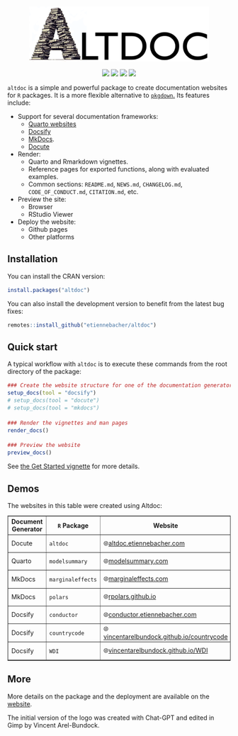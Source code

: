 <div align="center">

<img src="files/altdoc_logo_web.png" height = "125"><br>

<img src="https://github.com/etiennebacher/altdoc/workflows/R-CMD-check/badge.svg">
<img src="https://codecov.io/gh/etiennebacher/altdoc/branch/master/graph/badge.svg">
<img src="https://img.shields.io/badge/license-MIT-blue">
<a href = "https://altdoc.etiennebacher.com/#/" target = "_blank"><img src="https://img.shields.io/static/v1?label=Website&message=Visit&color=blue"></a>
  
</div>

`altdoc` is a simple and powerful package to create documentation websites for `R` packages. It is a more flexible alternative to [`pkgdown`.](https://pkgdown.r-lib.org/) Its features include:

* Support for several documentation frameworks:
  - [Quarto websites](https://quarto.org/docs/websites/)
  - [Docsify](https://docsify.js.org/#/)
  - [MkDocs](https://www.mkdocs.org/). 
  - [Docute](https://docute.egoist.dev//)
* Render:
  - Quarto and Rmarkdown vignettes.
  - Reference pages for exported functions, along with evaluated examples.
  - Common sections: `README.md`, `NEWS.md`, `CHANGELOG.md`, `CODE_OF_CONDUCT.md`, `CITATION.md`, etc.
* Preview the site: 
  - Browser 
  - RStudio Viewer
* Deploy the website: 
  - Github pages
  - Other platforms

## Installation

You can install the CRAN version:
```r
install.packages("altdoc")
```

You can also install the development version to benefit from the latest bug fixes:
```r
remotes::install_github("etiennebacher/altdoc")
```

## Quick start

A typical workflow with `altdoc` is to execute these commands from the root directory of the package:

```r
### Create the website structure for one of the documentation generators
setup_docs(tool = "docsify")
# setup_docs(tool = "docute")
# setup_docs(tool = "mkdocs")

### Render the vignettes and man pages
render_docs()

### Preview the website
preview_docs()
```

See [the Get Started vignette](vignettes/get-started.md) for more details.

## Demos

The websites in this table were created using Altdoc:

<table border=".5">
  <tr>
    <th>Document Generator</th>
    <th><code>R</code> Package</th>
    <th>Website</th>
    <th>Settings</th>
  </tr>
  <tr>
    <td>Docute</td>
    <td><code>altdoc</code></td>
    <td>🌐<a href="https://altdoc.etiennebacher.com">altdoc.etiennebacher.com</a></td>
    <td><a href="https://github.com/etiennebacher/altdoc/tree/main/altdoc">Altdoc Settings</a></td>
  </tr>
  <tr>
    <td>Quarto</td>
    <td><code>modelsummary</code></td>
    <td>🌐<a href="https://modelsummary.com">modelsummary.com</a></td>
    <td><a href="https://github.com/vincentarelbundock/modelsummary/tree/main/altdoc">Altdoc settings</a></td>
  </tr>
  <tr>
    <td>MkDocs</td>
    <td><code>marginaleffects</code></td>
    <td>🌐<a href="https://marginaleffects.com">marginaleffects.com</a></td>
    <td><a href="https://github.com/vincentarelbundock/marginaleffects/tree/main/altdoc">Altdoc Settings</a></td>
  </tr>
  <tr>
    <td>MkDocs</td>
    <td><code>polars</code></td>
    <td>🌐<a href="https://rpolars.github.io">rpolars.github.io</a></td>
    <td><a href="https://github.com/pola-rs/r-polars">Github Repository</a></td>
  </tr>
  <tr>
    <td>Docsify</td>
    <td><code>conductor</code></td>
    <td>🌐<a href="https://conductor.etiennebacher.com">conductor.etiennebacher.com</a></td>
    <td><a href="https://github.com/etiennebacher/conductor">GitHub Repository</a></td>
  </tr>
  <tr>
    <td>Docsify</td>
    <td><code>countrycode</code></td>
    <td>🌐<a href="https://vincentarelbundock.github.io/countrycode">vincentarelbundock.github.io/countrycode</a></td>
    <td><a href="https://github.com/vincentarelbundock/countrycode/tree/main/altdoc">Altdoc Settings</a></td>
  </tr>
  <tr>
    <td>Docsify</td>
    <td><code>WDI</code></td>
    <td>🌐<a href="https://vincentarelbundock.github.io/WDI">vincentarelbundock.github.io/WDI</a></td>
    <td><a href="https://github.com/vincentarelbundock/WDI/tree/main/altdoc">Altdoc Settings</a></td>
  </tr>
</table>


## More

More details on the package and the deployment are available on the [website](https://altdoc.etiennebacher.com/#/). 

The initial version of the logo was created with Chat-GPT and edited in Gimp by Vincent Arel-Bundock.
